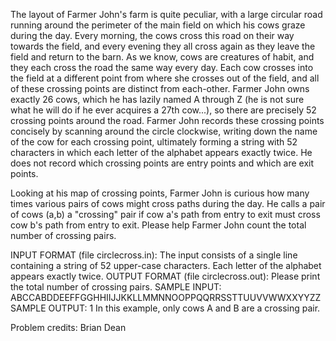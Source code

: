 The layout of Farmer John's farm is quite peculiar, with a large circular road running around the perimeter of the main field on which his cows graze during the day. Every morning, the cows cross this road on their way towards the field, and every evening they all cross again as they leave the field and return to the barn.
As we know, cows are creatures of habit, and they each cross the road the same way every day. Each cow crosses into the field at a different point from where she crosses out of the field, and all of these crossing points are distinct from each-other. Farmer John owns exactly 26 cows, which he has lazily named A through Z (he is not sure what he will do if he ever acquires a 27th cow...), so there are precisely 52 crossing points around the road. Farmer John records these crossing points concisely by scanning around the circle clockwise, writing down the name of the cow for each crossing point, ultimately forming a string with 52 characters in which each letter of the alphabet appears exactly twice. He does not record which crossing points are entry points and which are exit points.

Looking at his map of crossing points, Farmer John is curious how many times various pairs of cows might cross paths during the day. He calls a pair of cows (a,b) a "crossing" pair if cow a's path from entry to exit must cross cow b's path from entry to exit. Please help Farmer John count the total number of crossing pairs.

INPUT FORMAT (file circlecross.in):
The input consists of a single line containing a string of 52 upper-case characters. Each letter of the alphabet appears exactly twice.
OUTPUT FORMAT (file circlecross.out):
Please print the total number of crossing pairs.
SAMPLE INPUT:
ABCCABDDEEFFGGHHIIJJKKLLMMNNOOPPQQRRSSTTUUVVWWXXYYZZ
SAMPLE OUTPUT:
1
In this example, only cows A and B are a crossing pair.

Problem credits: Brian Dean